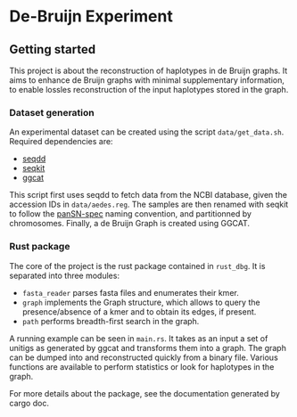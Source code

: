 # De-Bruijn Experiment

## Getting started
This project is about the reconstruction of haplotypes in de Bruijn graphs. It aims to enhance de Bruijn graphs with minimal supplementary information, to enable lossles reconstruction of the input haplotypes stored in the graph.

### Dataset generation
An experimental dataset can be created using the script `data/get_data.sh`. Required dependencies are:
- [seqdd](https://github.com/yoann-dufresne/seqdd)
- [seqkit](https://bioinf.shenwei.me/seqkit/)
- [ggcat](https://github.com/algbio/ggcat)

This script first uses seqdd to fetch data from the NCBI database, given the accession IDs in `data/aedes.reg`. The samples are then renamed with seqkit to follow the [panSN-spec](https://github.com/pangenome/PanSN-spec) naming convention, and partitionned by chromosomes. Finally, a de Bruijn Graph is created using GGCAT.

### Rust package
The core of the project is the rust package contained in `rust_dbg`. It is separated into three modules:
- `fasta_reader` parses fasta files and enumerates their kmer.
- `graph` implements the Graph structure, which allows to query the presence/absence of a kmer and to obtain its edges, if present.
- `path` performs breadth-first search in the graph.

A running example can be seen in `main.rs`. It takes as an input a set of unitigs as generated by ggcat and transforms them into a graph. The graph can be dumped into and reconstructed quickly from a binary file. Various functions are available to perform statistics or look for haplotypes in the graph.

For more details about the package, see the documentation generated by cargo doc. 
